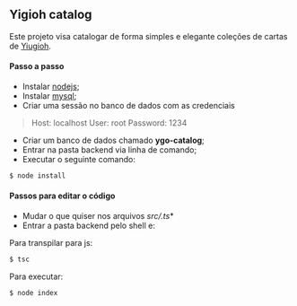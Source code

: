 ## Yigioh catalog

Este projeto visa catalogar de forma simples e elegante coleções de cartas de [Yiugioh](https://pt.wikipedia.org/wiki/Yu-Gi-Oh!).

#### Passo a passo

- Instalar [nodejs](https://nodejs.org/en/download/);
- Instalar [mysql](https://www.mysql.com/);
- Criar uma sessão no banco de dados com as credenciais
> Host: localhost
  User: root
  Password: 1234

- Criar um banco de dados chamado **ygo-catalog**;
- Entrar na pasta backend via linha de comando;
- Executar o seguinte comando:
```sh
$ node install
```

#### Passos para editar o código
- Mudar o que quiser nos arquivos *src/.ts**
- Entrar a pasta backend pelo shell e:

Para transpilar para js:
```sh
$ tsc
```

Para executar:
```sh
$ node index
```
